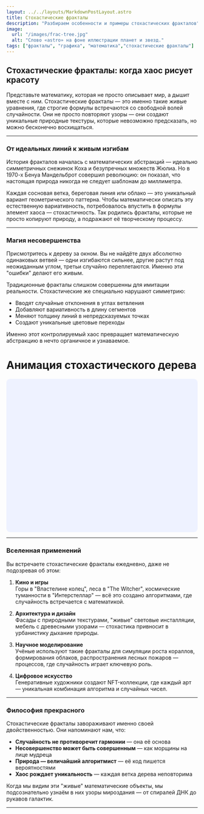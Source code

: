 ```yaml
---
layout: ../../layouts/MarkdownPostLayout.astro
title: Стохастические фракталы
description: "Разбираем особенности и примеры стохастических фракталов"
image:
  url: "/images/frac-tree.jpg"
  alt: "Слово «astro» на фоне иллюстрации планет и звезд."
tags: ["фракталы", "графика", "математика","стохастические фракталы"]
---
```


## Стохастические фракталы: когда хаос рисует красоту

Представьте математику, которая не просто описывает мир, а дышит вместе с ним. Стохастические фракталы — это именно такие живые уравнения, где строгие формулы встречаются со свободной волей случайности. Они не просто повторяют узоры — они создают уникальные природные текстуры, которые невозможно предсказать, но можно бесконечно восхищаться.

---

### От идеальных линий к живым изгибам

История фракталов началась с математических абстракций — идеально симметричных снежинок Коха и безупречных множеств Жюлиа. Но в 1970-х Бенуа Мандельброт совершил революцию: он показал, что настоящая природа никогда не следует шаблонам до миллиметра. 

Каждая сосновая ветка, береговая линия или облако — это уникальный вариант геометрического паттерна. Чтобы математически описать эту естественную вариативность, потребовалось впустить в формулы элемент хаоса — стохастичность. Так родились фракталы, которые не просто копируют природу, а подражают её творческому процессу.

---

### Магия несовершенства

Присмотритесь к дереву за окном. Вы не найдёте двух абсолютно одинаковых ветвей — одни изгибаются сильнее, другие растут под неожиданным углом, третьи случайно переплетаются. Именно эти "ошибки" делают его живым. 

Традиционные фракталы слишком совершенны для имитации реальности. Стохастические же специально нарушают симметрию:

- Вводят случайные отклонения в углах ветвления
- Добавляют вариативность в длину сегментов
- Меняют толщину линий в непредсказуемых точках
- Создают уникальные цветовые переходы

Именно этот контролируемый хаос превращает математическую абстракцию в нечто органичное и узнаваемое.

# Анимация стохастического дерева

<canvas id="treeCanvas" width="500" height="400" style="display: block; margin: auto; background: #eef2ff; border-radius: 10px;"></canvas>

<script is:inline>
  const canvas = document.getElementById("treeCanvas");
  const ctx = canvas.getContext("2d");

  function drawBranch(x, y, length, angle, depth) {
    if (depth === 0) return;

    const x2 = x + length * Math.cos(angle);
    const y2 = y - length * Math.sin(angle);

    ctx.beginPath();
    ctx.moveTo(x, y);
    ctx.lineTo(x2, y2);
    ctx.strokeStyle = `hsl(${depth * 30}, 70%, 40%)`;
    ctx.lineWidth = depth;
    ctx.stroke();

    const newLength = length * (0.7 + Math.random() * 0.15);
    const angleVariation = 0.2 + Math.random() * 0.3;

    drawBranch(x2, y2, newLength, angle - angleVariation, depth - 1);
    drawBranch(x2, y2, newLength, angle + angleVariation, depth - 1);
  }

  function drawTree() {
    ctx.clearRect(0, 0, canvas.width, canvas.height);
    drawBranch(250, 380, 60, Math.PI / 2, 7);
  }

  drawTree();
  setInterval(drawTree, 3000); // обновление каждые 3 секунды
</script>




---

### Вселенная применений

Вы встречаете стохастические фракталы ежедневно, даже не подозревая об этом:

1. **Кино и игры**  
   Горы в "Властелине колец", леса в "The Witcher", космические туманности в "Интерстеллар" — всё это создано алгоритмами, где случайность встречается с математикой.

2. **Архитектура и дизайн**  
   Фасады с природными текстурами, "живые" световые инсталляции, мебель с древесными узорами — стохастика привносит в урбанистику дыхание природы.

3. **Научное моделирование**  
   Учёные используют такие фракталы для симуляции роста кораллов, формирования облаков, распространения лесных пожаров — процессов, где случайность играет ключевую роль.

4. **Цифровое искусство**  
   Генеративные художники создают NFT-коллекции, где каждый арт — уникальная комбинация алгоритма и случайных чисел.

---

### Философия прекрасного

Стохастические фракталы завораживают именно своей двойственностью. Они напоминают нам, что:

- **Случайность не противоречит гармонии** — она её основа
- **Несовершенство может быть совершенным** — как морщины на лице мудреца
- **Природа — величайший алгоритмист** — её код пишется вероятностями
- **Хаос рождает уникальность** — каждая ветка дерева неповторима

Когда мы видим эти "живые" математические объекты, мы подсознательно узнаём в них узоры мироздания — от спиралей ДНК до рукавов галактик.

---

